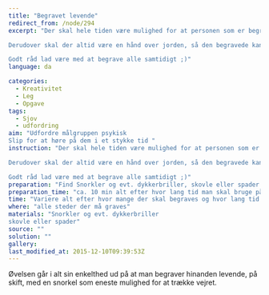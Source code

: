 ```yaml
---
title: "Begravet levende"
redirect_from: /node/294
excerpt: "Der skal hele tiden være mulighed for at personen som er begravet kan trække vejret gennem snorklen, hold snorklen fri for jord.

Derudover skal der altid være en hånd over jorden, så den begravede kan give signal til om han/hun skal op. Vær opmærksom på den nedgravede persons signaler, snak med ham/hende for at personen ikke går i panik.

Godt råd lad være med at begrave alle samtidigt ;)"
language: da

categories: 
  - Kreativitet
  - Leg
  - Opgave
tags: 
  - Sjov
  - udfordring
aim: "Udfordre målgruppen psykisk
Slip for at høre på dem i et stykke tid "
instruction: "Der skal hele tiden være mulighed for at personen som er begravet kan trække vejret gennem snorklen, hold snorklen fri for jord.

Derudover skal der altid være en hånd over jorden, så den begravede kan give signal til om han/hun skal op. Vær opmærksom på den nedgravede persons signaler, snak med ham/hende for at personen ikke går i panik.

Godt råd lad være med at begrave alle samtidigt ;)"
preparation: "Find Snorkler og evt. dykkerbriller, skovle eller spader og sted der må graves"
preparation_time: "ca. 10 min alt efter hvor lang tid man skal bruge på at finde materialerne"
time: "Variere alt efter hvor mange der skal begraves og hvor lang tid hver person kan blive liggende"
where: "alle steder der må graves"
materials: "Snorkler og evt. dykkerbriller
skovle eller spader"
source: ""
solution: ""
gallery:
last_modified_at: 2015-12-10T09:39:53Z
---
```

Øvelsen går i alt sin enkelthed ud på at man begraver hinanden levende, på skift, med en snorkel som eneste mulighed for at trække vejret.
